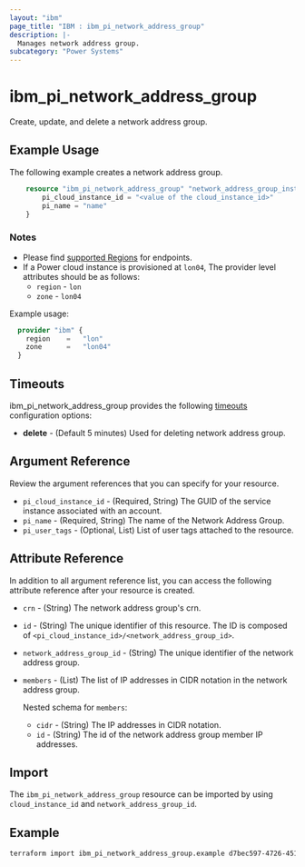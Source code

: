 ```yaml
---
layout: "ibm"
page_title: "IBM : ibm_pi_network_address_group"
description: |-
  Manages network address group.
subcategory: "Power Systems"
---
```


# ibm_pi_network_address_group

Create, update, and delete a network address group.

## Example Usage

The following example creates a network address group.

```terraform
    resource "ibm_pi_network_address_group" "network_address_group_instance" {
        pi_cloud_instance_id = "<value of the cloud_instance_id>"
        pi_name = "name"
    }
```

### Notes

- Please find [supported Regions](https://cloud.ibm.com/apidocs/power-cloud#endpoint) for endpoints.
- If a Power cloud instance is provisioned at `lon04`, The provider level attributes should be as follows:
  - `region` - `lon`
  - `zone` - `lon04`
  
Example usage:

  ```terraform
    provider "ibm" {
      region    =   "lon"
      zone      =   "lon04"
    }
  ```

## Timeouts

ibm_pi_network_address_group provides the following [timeouts](https://www.terraform.io/docs/language/resources/syntax.html) configuration options:

- **delete** - (Default 5 minutes) Used for deleting network address group.

## Argument Reference

Review the argument references that you can specify for your resource.

- `pi_cloud_instance_id` - (Required, String) The GUID of the service instance associated with an account.
- `pi_name` - (Required, String) The name of the Network Address Group.
- `pi_user_tags` - (Optional, List) List of user tags attached to the resource.

## Attribute Reference

In addition to all argument reference list, you can access the following attribute reference after your resource is created.

- `crn` - (String) The network address group's crn.
- `id` - (String) The unique identifier of this resource. The ID is composed of `<pi_cloud_instance_id>/<network_address_group_id>`.
- `network_address_group_id` - (String) The unique identifier of the network address group.
- `members` - (List) The list of IP addresses in CIDR notation in the network address group.

  Nested schema for `members`:
  - `cidr` - (String) The IP addresses in CIDR notation.
  - `id` - (String) The id of the network address group member IP addresses.

## Import

The `ibm_pi_network_address_group` resource can be imported by using `cloud_instance_id` and `network_address_group_id`.

## Example

```bash
terraform import ibm_pi_network_address_group.example d7bec597-4726-451f-8a63-e62e6f19c32c/041b186b-9598-4cb9-bf70-966d7b9d1dc8
```

